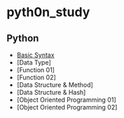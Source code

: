 # pyth0n_study

## Python
  - [Basic Syntax]([https://github.com/tyroneryu/Python/tree/main#:~:text=1%20minute%20ago-,python_basic_syntax.md,-Rename%20python_1.md](https://github.com/tyroneryu/Python/tree/main#:~:text=now-,python_basic_syntax.md,-Rename%20python_1.md))
  - [Data Type]
  - [Function 01]
  - [Function 02]
  - [Data Structure & Method]
  - [Data Structure & Hash]
  - [Object Oriented Programming 01]
  - [Object Oriented Programming 02]
